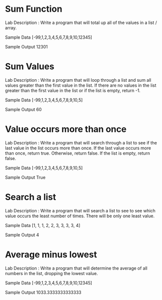 
# Sum Function
Lab Description :   Write a program that will total up all of the values in a list / array.

Sample Data
[-99,1,2,3,4,5,6,7,8,9,10,12345]


	
Sample Output
12301


# Sum Values 
Lab Description :   Write a program that will loop through a list and sum all values greater than the first value in the list.  If there are no values in the list greater than the first value in the list or if the list is empty, return -1.

Sample Data
[-99,1,2,3,4,5,6,7,8,9,10,5]

	
Sample Output
60

# Value occurs more than once

Lab Description :   Write a program that will search through a list to see if the last value in the list occurs more than once.  If the last value occurs more than once, return true.  Otherwise, return false.  If the list is empty, return false.


Sample Data
[-99,1,2,3,4,5,6,7,8,9,10,5]


Sample Output
True

# Search a list
Lab Description :   Write a program that will search a list to see to see which value occurs the least number of times.   There will be only one least value.


Sample Data
[1, 1, 1, 2, 2, 3, 3, 3, 3, 4]
	
Sample Output
4

# Average minus lowest
Lab Description :   Write a program that will determine the average of all numbers in the list, dropping the lowest value.

Sample Data 
[-99,1,2,3,4,5,6,7,8,9,10,12345]


Sample Output
1033.3333333333333

